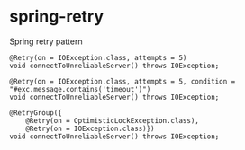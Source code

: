 spring-retry
============

Spring retry pattern

    @Retry(on = IOException.class, attempts = 5)
    void connectToUnreliableServer() throws IOException;

    @Retry(on = IOException.class, attempts = 5, condition = "#exc.message.contains('timeout')")
    void connectToUnreliableServer() throws IOException;

    @RetryGroup({
        @Retry(on = OptimisticLockException.class),
        @Retry(on = IOException.class)})
    void connectToUnreliableServer() throws IOException;

